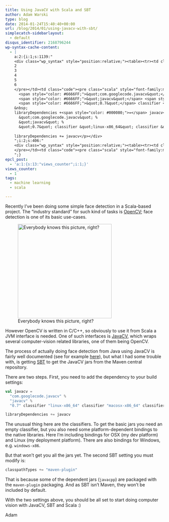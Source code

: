 ```yaml
---
title: Using JavaCV with Scala and SBT
author: Adam Warski
type: blog
date: 2014-01-24T15:40:40+00:00
url: /blog/2014/01/using-javacv-with-sbt/
simplecatch-sidebarlayout:
  - default
disqus_identifier: 2168796244
wp-syntax-cache-content:
  - |
    a:2:{i:1;s:1139:"
    <div class="wp_syntax" style="position:relative;"><table><tr><td class="line_numbers"><pre>1
    2
    3
    4
    5
    6
    </pre></td><td class="code"><pre class="scala" style="font-family:monospace;"><span style="color: #0000ff; font-weight: bold;">val</span> javacv <span style="color: #000080;">=</span> 
      <span style="color: #6666FF;">&quot;com.googlecode.javacv&quot;</span> <span style="color: #000080;">%</span> 
      <span style="color: #6666FF;">&quot;javacv&quot;</span> <span style="color: #000080;">%</span> 
      <span style="color: #6666FF;">&quot;0.7&quot;</span> classifier <span style="color: #6666FF;">&quot;linux-x86_64&quot;</span> classifier <span style="color: #6666FF;">&quot;macosx-x86_64&quot;</span> classifier <span style="color: #6666FF;">&quot;&quot;</span>
    &nbsp;
    libraryDependencies +<span style="color: #000080;">=</span> javacv</pre></td></tr></table><p class="theCode" style="display:none;">val javacv = 
      &quot;com.googlecode.javacv&quot; % 
      &quot;javacv&quot; % 
      &quot;0.7&quot; classifier &quot;linux-x86_64&quot; classifier &quot;macosx-x86_64&quot; classifier &quot;&quot;
    
    libraryDependencies += javacv</p></div>
    ";i:2;s:406:"
    <div class="wp_syntax" style="position:relative;"><table><tr><td class="line_numbers"><pre>1
    </pre></td><td class="code"><pre class="scala" style="font-family:monospace;">classpathTypes +<span style="color: #000080;">=</span> <span style="color: #6666FF;">&quot;maven-plugin&quot;</span></pre></td></tr></table><p class="theCode" style="display:none;">classpathTypes += &quot;maven-plugin&quot;</p></div>
    ";}
epcl_post:
  - 'a:1:{s:13:"views_counter";i:1;}'
views_counter:
  - 1
tags:
  - machine learning
  - scala

---
```

Recently I&#8217;ve been doing some simple face detection in a Scala-based project. The &#8220;industry standard&#8221; for such kind of tasks is [OpenCV][1]; face detection is one of its basic use-cases.

<figure id="attachment_1194" aria-describedby="caption-attachment-1194" style="width: 298px" class="wp-caption aligncenter"><a href="http://www.warski.org/blog/2014/01/using-javacv-with-sbt/2014-01-24_1556/" rel="attachment wp-att-1194"><img loading="lazy" decoding="async" src="http://www.warski.org/blog/wp-content/uploads/2014/01/2014-01-24_1556-298x300.png" alt="Everybody knows this picture, right?" width="298" height="300" class="size-medium wp-image-1194" srcset="https://www.warski.org/blog/wp-content/uploads/2014/01/2014-01-24_1556-298x300.png 298w, https://www.warski.org/blog/wp-content/uploads/2014/01/2014-01-24_1556-150x150.png 150w, https://www.warski.org/blog/wp-content/uploads/2014/01/2014-01-24_1556-208x210.png 208w, https://www.warski.org/blog/wp-content/uploads/2014/01/2014-01-24_1556-210x210.png 210w, https://www.warski.org/blog/wp-content/uploads/2014/01/2014-01-24_1556.png 1014w" sizes="(max-width: 298px) 100vw, 298px" /></a><figcaption id="caption-attachment-1194" class="wp-caption-text">Everybody knows this picture, right?</figcaption></figure>

However OpenCV is written in C/C++, so obviously to use it from Scala a JVM interface is needed. One of such interfaces is [JavaCV][2], which wraps several computer-vision related libraries, one of them being OpenCV.

The process of actually doing face detection from Java using JavaCV is fairly well documented (see for example [here][3]), but what I had some trouble with, is getting [SBT][4] to get the JavaCV jars from the Maven central repository.

There are two steps. First, you need to add the dependency to your build settings:
```scala
val javacv = 
  "com.googlecode.javacv" % 
  "javacv" % 
  "0.7" classifier "linux-x86_64" classifier "macosx-x86_64" classifier ""

libraryDependencies += javacv
```

The unusual thing here are the classifiers. To get the basic jars you need an empty classifier, but you also need some platform-dependent bindings to the native libraries. Here I&#8217;m including bindings for OSX (my dev platform) and Linux (my deployment platform). There are also bindings for Windows, e.g. `windows-x86`.

But that won&#8217;t get you all the jars yet. The second SBT setting you must modify is:
```scala
classpathTypes += "maven-plugin"
```

That is because some of the dependent jars (`javacpp`) are packaged with the `maven-plugin` packaging. And as SBT isn&#8217;t Maven, they won&#8217;t be included by default.

With the two settings above, you should be all set to start doing computer vision with JavaCV, SBT and Scala :)

Adam

 [1]: http://opencv.org/
 [2]: https://code.google.com/p/javacv/
 [3]: http://opencvlover.blogspot.com/2012/11/face-detection-in-javacv-using-haar.html
 [4]: http://www.scala-sbt.org/
